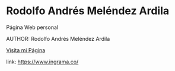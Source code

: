 # Rodolfo Andrés Meléndez Ardila
Página Web personal

AUTHOR:
Rodolfo Andrés Meléndez Ardila

[Visita mi Página](https://www.ingrama.co/)

link: https://www.ingrama.co/